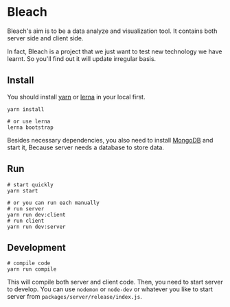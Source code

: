 # Bleach

Bleach's aim is to be a data analyze and visualization tool. It contains both server side and client side.

In fact, Bleach is a project that we just want to test new technology we have learnt. So you'll find out it will update irregular basis.

## Install

You should install [yarn](https://yarnpkg.com) or [lerna](https://lernajs.io/) in your local first.

```shell
yarn install

# or use lerna
lerna bootstrap
```

Besides necessary dependencies, you also need to install [MongoDB](https://www.mongodb.com/) and start it, Because server needs a database to store data.

## Run

```shell
# start quickly
yarn start

# or you can run each manually
# run server
yarn run dev:client
# run client
yarn run dev:server
```

## Development

```shell
# compile code
yarn run compile
```

This will compile both server and client code. Then, you need to start server to develop. You can use `nodemon` or `node-dev` or whatever you like to start server from `packages/server/release/index.js`.
